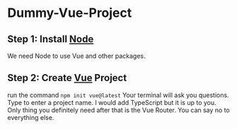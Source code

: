 # Dummy-Vue-Project
## Step 1: Install [Node](https://nodejs.org/en/)
We need Node to use Vue and other packages.

## Step 2: Create [Vue](https://vuejs.org/guide/quick-start.html) Project
run the command 
`npm init vue@latest`
Your terminal will ask you questions.  Type to enter a project name.  I would add TypeScript but it is up to you.  Only thing you definitely need after that is the Vue Router.  You can say no to everything else.